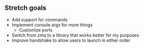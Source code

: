 
## Stretch goals

* Add support for commands
* Implement console args for more things
    * Customize ports
* Switch from zmq to a library that works better for my purposes
* Improve handshake to allow users to launch in either order
